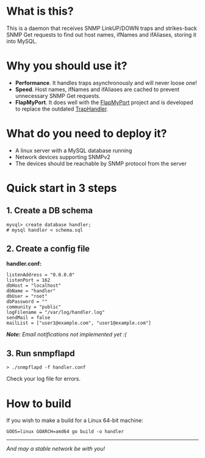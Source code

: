 # What is this? #

This is a daemon that receives SNMP LinkUP/DOWN traps and strikes-back SNMP Get requests 
to find out host names, ifNames and ifAliases, storing it into MySQL.

# Why you should use it? #

- **Performance**. It handles traps asynchronously and will never loose one!
- **Speed**. Host names, ifNames and ifAliases are cached to prevent unnecessary SNMP Get requests.
- **FlapMyPort**. It does well with the <a href="http://flapmyport.com">FlapMyPort</a> project 
  and is developed to replace the outdated <a href="https://github.com/Pavel-Polyakov/trapharvester">TrapHandler</a>.

# What do you need to deploy it?
- A linux server with a MySQL database running
- Network devices supporting SNMPv2
- The devices should be reachable by SNMP protocol from the server

# Quick start in 3 steps #

## 1. Create a DB schema

```
mysql> create database handler;
# mysql handler < schema.sql
```

## 2. Create a config file

**handler.conf:**
```
listenAddress = "0.0.0.0"
listenPort = 162
dbHost = "localhost"
dbName = "handler"
dbUser = "root"
dbPassword = ""
community = "public"
logFilename = "/var/log/handler.log"
sendMail = false
mailList = ["user1@example.com", "user1@example.com"]
```

***Note:*** *Email notifications not implemented yet :(*

## 3. Run snmpflapd
```
> ./snmpflapd -f handler.conf
```
Check your log file for errors.

# How to build #

If you wish to make a build for a Linux 64-bit machine:

```
GOOS=linux GOARCH=amd64 go build -o handler
```

---
*And may a stable network be with you!*
